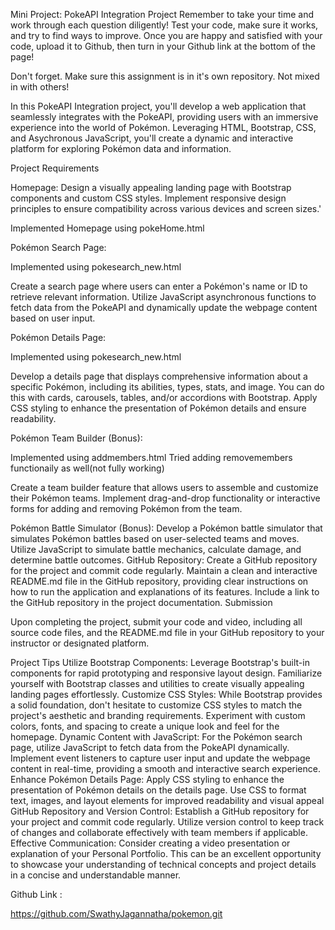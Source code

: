 Mini Project: PokeAPI Integration Project
Remember to take your time and work through each question diligently! Test your code, make sure it works, and try to find ways to improve. Once you are happy and satisfied with your code, upload it to Github, then turn in your Github link at the bottom of the page!

Don't forget. Make sure this assignment is in it's own repository. Not mixed in with others!

In this PokeAPI Integration project, you'll develop a web application that seamlessly integrates with the PokeAPI, providing users with an immersive experience into the world of Pokémon. Leveraging HTML, Bootstrap, CSS, and Asychronous JavaScript, you'll create a dynamic and interactive platform for exploring Pokémon data and information.

Project Requirements

Homepage:
Design a visually appealing landing page with Bootstrap components and custom CSS styles.
Implement responsive design principles to ensure compatibility across various devices and screen sizes.'

Implemented Homepage using pokeHome.html

Pokémon Search Page:

Implemented using pokesearch_new.html

Create a search page where users can enter a Pokémon's name or ID to retrieve relevant information.
Utilize JavaScript asynchronous functions to fetch data from the PokeAPI and dynamically update the webpage content based on user input.

Pokémon Details Page:

Implemented using pokesearch_new.html

Develop a details page that displays comprehensive information about a specific Pokémon, including its abilities, types, stats, and image.
You can do this with cards, carousels, tables, and/or accordions with Bootstrap. 
Apply CSS styling to enhance the presentation of Pokémon details and ensure readability.

Pokémon Team Builder (Bonus):

Implemented using addmembers.html
Tried adding removemembers functionaily as well(not fully working)

Create a team builder feature that allows users to assemble and customize their Pokémon teams.
Implement drag-and-drop functionality or interactive forms for adding and removing Pokémon from the team.

Pokémon Battle Simulator (Bonus):
Develop a Pokémon battle simulator that simulates Pokémon battles based on user-selected teams and moves.
Utilize JavaScript to simulate battle mechanics, calculate damage, and determine battle outcomes.
GitHub Repository:
Create a GitHub repository for the project and commit code regularly.
Maintain a clean and interactive README.md file in the GitHub repository, providing clear instructions on how to run the application and explanations of its features.
Include a link to the GitHub repository in the project documentation.
Submission

Upon completing the project, submit your code and video, including all source code files, and the README.md file in your GitHub repository to your instructor or designated platform.


Project Tips
Utilize Bootstrap Components: Leverage Bootstrap's built-in components for rapid prototyping and responsive layout design. Familiarize yourself with Bootstrap classes and utilities to create visually appealing landing pages effortlessly.
Customize CSS Styles: While Bootstrap provides a solid foundation, don't hesitate to customize CSS styles to match the project's aesthetic and branding requirements. Experiment with custom colors, fonts, and spacing to create a unique look and feel for the homepage.
Dynamic Content with JavaScript: For the Pokémon search page, utilize JavaScript to fetch data from the PokeAPI dynamically. Implement event listeners to capture user input and update the webpage content in real-time, providing a smooth and interactive search experience.
Enhance Pokémon Details Page: Apply CSS styling to enhance the presentation of Pokémon details on the details page. Use CSS to format text, images, and layout elements for improved readability and visual appeal
GitHub Repository and Version Control: Establish a GitHub repository for your project and commit code regularly. Utilize version control to keep track of changes and collaborate effectively with team members if applicable.
Effective Communication: Consider creating a video presentation or explanation of your Personal Portfolio. This can be an excellent opportunity to showcase your understanding of technical concepts and project details in a concise and understandable manner.
 
Github Link :

https://github.com/SwathyJagannatha/pokemon.git
